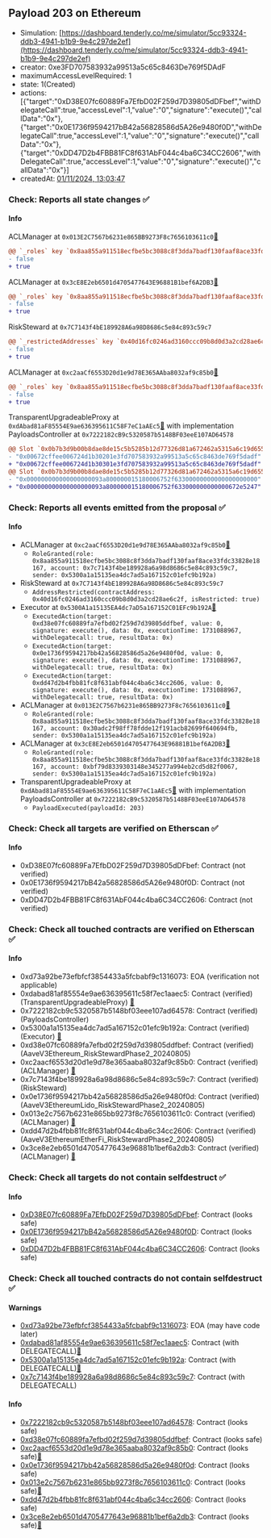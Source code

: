 ## Payload 203 on Ethereum

- Simulation: [https://dashboard.tenderly.co/me/simulator/5cc93324-ddb3-4941-b1b9-9e4c297de2ef](https://dashboard.tenderly.co/me/simulator/5cc93324-ddb3-4941-b1b9-9e4c297de2ef)
- creator: 0xe3FD707583932a99513a5c65c8463De769f5DAdF
- maximumAccessLevelRequired: 1
- state: 1(Created)
- actions: [{"target":"0xD38E07fc60889Fa7EfbD02F259d7D39805dDFbef","withDelegateCall":true,"accessLevel":1,"value":"0","signature":"execute()","callData":"0x"},{"target":"0x0E1736f9594217bB42a56828586d5A26e9480f0D","withDelegateCall":true,"accessLevel":1,"value":"0","signature":"execute()","callData":"0x"},{"target":"0xDD47D2b4FBB81FC8f631AbF044c4ba6C34CC2606","withDelegateCall":true,"accessLevel":1,"value":"0","signature":"execute()","callData":"0x"}]
- createdAt: [01/11/2024, 13:03:47](https://etherscan.io/tx/0x471b2bcb571df269747ab0426295ab950433898e44af6f64127d522daa86a00c)

### Check: Reports all state changes :white_check_mark:

#### Info


ACLManager at `0x013E2C7567b6231e865BB9273F8c7656103611c0`[:ghost:](https://github.com/bgd-labs/aave-address-book "AaveV3EthereumLido.ACL_MANAGER")
```diff
@@ `_roles` key `0x8aa855a911518ecfbe5bc3088c8f3dda7badf130faaf8ace33fdc33828e18167.members.0x30adc2f98ff78fdde12f191acb82699f640694fb` @@
- false
+ true
```

ACLManager at `0x3cE8E2eb6501d4705477643E96881B1bef6A2DB3`[:ghost:](https://github.com/bgd-labs/aave-address-book "AaveV3EthereumEtherFi.ACL_MANAGER")
```diff
@@ `_roles` key `0x8aa855a911518ecfbe5bc3088c8f3dda7badf130faaf8ace33fdc33828e18167.members.0xbf79d8339303148e345277a994eb2cd5d82f0067` @@
- false
+ true
```

RiskSteward at `0x7C7143f4bE189928A6a98D8686c5e84c893c59c7`
```diff
@@ `_restrictedAddresses` key `0x40d16fc0246ad3160ccc09b8d0d3a2cd28ae6c2f` @@
- false
+ true
```

ACLManager at `0xc2aaCf6553D20d1e9d78E365AAba8032af9c85b0`[:ghost:](https://github.com/bgd-labs/aave-address-book "AaveV3Ethereum.ACL_MANAGER")
```diff
@@ `_roles` key `0x8aa855a911518ecfbe5bc3088c8f3dda7badf130faaf8ace33fdc33828e18167.members.0x7c7143f4be189928a6a98d8686c5e84c893c59c7` @@
- false
+ true
```

TransparentUpgradeableProxy at `0xdAbad81aF85554E9ae636395611C58F7eC1aAEc5`[:ghost:](https://github.com/bgd-labs/aave-address-book "GovernanceV3Ethereum.PAYLOADS_CONTROLLER") with implementation PayloadsController at `0x7222182cB9c5320587b5148BF03eeE107AD64578`
```diff
@@ Slot `0x0b7b3d9b00b8dae8de15c5b5285b12d77326d81a672462a5315a6c19d655969c` @@
- "0x00672cffee006724d1b30201e3fd707583932a99513a5c65c8463de769f5dadf"
+ "0x00672cffee006724d1b30301e3fd707583932a99513a5c65c8463de769f5dadf"
@@ Slot `0x0b7b3d9b00b8dae8de15c5b5285b12d77326d81a672462a5315a6c19d655969d` @@
- "0x000000000000000000093a800000015180006752f63300000000000000000000"
+ "0x000000000000000000093a800000015180006752f633000000000000672e5247"
```


### Check: Reports all events emitted from the proposal :white_check_mark:

#### Info

- ACLManager at `0xc2aaCf6553D20d1e9d78E365AAba8032af9c85b0`[:ghost:](https://github.com/bgd-labs/aave-address-book "AaveV3Ethereum.ACL_MANAGER")
  - `RoleGranted(role: 0x8aa855a911518ecfbe5bc3088c8f3dda7badf130faaf8ace33fdc33828e18167, account: 0x7c7143f4be189928a6a98d8686c5e84c893c59c7, sender: 0x5300a1a15135ea4dc7ad5a167152c01efc9b192a)`
- RiskSteward at `0x7C7143f4bE189928A6a98D8686c5e84c893c59c7`
  - `AddressRestricted(contractAddress: 0x40d16fc0246ad3160ccc09b8d0d3a2cd28ae6c2f, isRestricted: true)`
- Executor at `0x5300A1a15135EA4dc7aD5a167152C01EFc9b192A`[:ghost:](https://github.com/bgd-labs/aave-address-book "AaveV2Ethereum.POOL_ADMIN, AaveV2EthereumAMM.POOL_ADMIN, AaveV3Ethereum.ACL_ADMIN, AaveV3EthereumEtherFi.ACL_ADMIN, AaveV3EthereumLido.ACL_ADMIN, GovernanceV3Ethereum.EXECUTOR_LVL_1")
  - `ExecutedAction(target: 0xd38e07fc60889fa7efbd02f259d7d39805ddfbef, value: 0, signature: execute(), data: 0x, executionTime: 1731088967, withDelegatecall: true, resultData: 0x)`
  - `ExecutedAction(target: 0x0e1736f9594217bb42a56828586d5a26e9480f0d, value: 0, signature: execute(), data: 0x, executionTime: 1731088967, withDelegatecall: true, resultData: 0x)`
  - `ExecutedAction(target: 0xdd47d2b4fbb81fc8f631abf044c4ba6c34cc2606, value: 0, signature: execute(), data: 0x, executionTime: 1731088967, withDelegatecall: true, resultData: 0x)`
- ACLManager at `0x013E2C7567b6231e865BB9273F8c7656103611c0`[:ghost:](https://github.com/bgd-labs/aave-address-book "AaveV3EthereumLido.ACL_MANAGER")
  - `RoleGranted(role: 0x8aa855a911518ecfbe5bc3088c8f3dda7badf130faaf8ace33fdc33828e18167, account: 0x30adc2f98ff78fdde12f191acb82699f640694fb, sender: 0x5300a1a15135ea4dc7ad5a167152c01efc9b192a)`
- ACLManager at `0x3cE8E2eb6501d4705477643E96881B1bef6A2DB3`[:ghost:](https://github.com/bgd-labs/aave-address-book "AaveV3EthereumEtherFi.ACL_MANAGER")
  - `RoleGranted(role: 0x8aa855a911518ecfbe5bc3088c8f3dda7badf130faaf8ace33fdc33828e18167, account: 0xbf79d8339303148e345277a994eb2cd5d82f0067, sender: 0x5300a1a15135ea4dc7ad5a167152c01efc9b192a)`
- TransparentUpgradeableProxy at `0xdAbad81aF85554E9ae636395611C58F7eC1aAEc5`[:ghost:](https://github.com/bgd-labs/aave-address-book "GovernanceV3Ethereum.PAYLOADS_CONTROLLER") with implementation PayloadsController at `0x7222182cB9c5320587b5148BF03eeE107AD64578`
  - `PayloadExecuted(payloadId: 203)`

### Check: Check all targets are verified on Etherscan :white_check_mark:

#### Info

- 0xD38E07fc60889Fa7EfbD02F259d7D39805dDFbef: Contract (not verified) 
- 0x0E1736f9594217bB42a56828586d5A26e9480f0D: Contract (not verified) 
- 0xDD47D2b4FBB81FC8f631AbF044c4ba6C34CC2606: Contract (not verified) 

### Check: Check all touched contracts are verified on Etherscan :white_check_mark:

#### Info

- 0xd73a92be73efbfcf3854433a5fcbabf9c1316073: EOA (verification not applicable)
- 0xdabad81af85554e9ae636395611c58f7ec1aaec5: Contract (verified) (TransparentUpgradeableProxy) [:ghost:](https://github.com/bgd-labs/aave-address-book "GovernanceV3Ethereum.PAYLOADS_CONTROLLER")
- 0x7222182cb9c5320587b5148bf03eee107ad64578: Contract (verified) (PayloadsController) 
- 0x5300a1a15135ea4dc7ad5a167152c01efc9b192a: Contract (verified) (Executor) [:ghost:](https://github.com/bgd-labs/aave-address-book "AaveV2Ethereum.POOL_ADMIN, AaveV2EthereumAMM.POOL_ADMIN, AaveV3Ethereum.ACL_ADMIN, AaveV3EthereumEtherFi.ACL_ADMIN, AaveV3EthereumLido.ACL_ADMIN, GovernanceV3Ethereum.EXECUTOR_LVL_1")
- 0xd38e07fc60889fa7efbd02f259d7d39805ddfbef: Contract (verified) (AaveV3Ethereum_RiskStewardPhase2_20240805) 
- 0xc2aacf6553d20d1e9d78e365aaba8032af9c85b0: Contract (verified) (ACLManager) [:ghost:](https://github.com/bgd-labs/aave-address-book "AaveV3Ethereum.ACL_MANAGER")
- 0x7c7143f4be189928a6a98d8686c5e84c893c59c7: Contract (verified) (RiskSteward) 
- 0x0e1736f9594217bb42a56828586d5a26e9480f0d: Contract (verified) (AaveV3EthereumLido_RiskStewardPhase2_20240805) 
- 0x013e2c7567b6231e865bb9273f8c7656103611c0: Contract (verified) (ACLManager) [:ghost:](https://github.com/bgd-labs/aave-address-book "AaveV3EthereumLido.ACL_MANAGER")
- 0xdd47d2b4fbb81fc8f631abf044c4ba6c34cc2606: Contract (verified) (AaveV3EthereumEtherFi_RiskStewardPhase2_20240805) 
- 0x3ce8e2eb6501d4705477643e96881b1bef6a2db3: Contract (verified) (ACLManager) [:ghost:](https://github.com/bgd-labs/aave-address-book "AaveV3EthereumEtherFi.ACL_MANAGER")

### Check: Check all targets do not contain selfdestruct :white_check_mark:

#### Info

- [0xD38E07fc60889Fa7EfbD02F259d7D39805dDFbef](https://etherscan.io/address/0xD38E07fc60889Fa7EfbD02F259d7D39805dDFbef): Contract (looks safe)
- [0x0E1736f9594217bB42a56828586d5A26e9480f0D](https://etherscan.io/address/0x0E1736f9594217bB42a56828586d5A26e9480f0D): Contract (looks safe)
- [0xDD47D2b4FBB81FC8f631AbF044c4ba6C34CC2606](https://etherscan.io/address/0xDD47D2b4FBB81FC8f631AbF044c4ba6C34CC2606): Contract (looks safe)

### Check: Check all touched contracts do not contain selfdestruct :white_check_mark:

#### Warnings

- [0xd73a92be73efbfcf3854433a5fcbabf9c1316073](https://etherscan.io/address/0xd73a92be73efbfcf3854433a5fcbabf9c1316073): EOA (may have code later)
- [0xdabad81af85554e9ae636395611c58f7ec1aaec5](https://etherscan.io/address/0xdabad81af85554e9ae636395611c58f7ec1aaec5): Contract (with DELEGATECALL)[:ghost:](https://github.com/bgd-labs/aave-address-book "GovernanceV3Ethereum.PAYLOADS_CONTROLLER")
- [0x5300a1a15135ea4dc7ad5a167152c01efc9b192a](https://etherscan.io/address/0x5300a1a15135ea4dc7ad5a167152c01efc9b192a): Contract (with DELEGATECALL)[:ghost:](https://github.com/bgd-labs/aave-address-book "AaveV2Ethereum.POOL_ADMIN, AaveV2EthereumAMM.POOL_ADMIN, AaveV3Ethereum.ACL_ADMIN, AaveV3EthereumEtherFi.ACL_ADMIN, AaveV3EthereumLido.ACL_ADMIN, GovernanceV3Ethereum.EXECUTOR_LVL_1")
- [0x7c7143f4be189928a6a98d8686c5e84c893c59c7](https://etherscan.io/address/0x7c7143f4be189928a6a98d8686c5e84c893c59c7): Contract (with DELEGATECALL)

#### Info

- [0x7222182cb9c5320587b5148bf03eee107ad64578](https://etherscan.io/address/0x7222182cb9c5320587b5148bf03eee107ad64578): Contract (looks safe)
- [0xd38e07fc60889fa7efbd02f259d7d39805ddfbef](https://etherscan.io/address/0xd38e07fc60889fa7efbd02f259d7d39805ddfbef): Contract (looks safe)
- [0xc2aacf6553d20d1e9d78e365aaba8032af9c85b0](https://etherscan.io/address/0xc2aacf6553d20d1e9d78e365aaba8032af9c85b0): Contract (looks safe)[:ghost:](https://github.com/bgd-labs/aave-address-book "AaveV3Ethereum.ACL_MANAGER")
- [0x0e1736f9594217bb42a56828586d5a26e9480f0d](https://etherscan.io/address/0x0e1736f9594217bb42a56828586d5a26e9480f0d): Contract (looks safe)
- [0x013e2c7567b6231e865bb9273f8c7656103611c0](https://etherscan.io/address/0x013e2c7567b6231e865bb9273f8c7656103611c0): Contract (looks safe)[:ghost:](https://github.com/bgd-labs/aave-address-book "AaveV3EthereumLido.ACL_MANAGER")
- [0xdd47d2b4fbb81fc8f631abf044c4ba6c34cc2606](https://etherscan.io/address/0xdd47d2b4fbb81fc8f631abf044c4ba6c34cc2606): Contract (looks safe)
- [0x3ce8e2eb6501d4705477643e96881b1bef6a2db3](https://etherscan.io/address/0x3ce8e2eb6501d4705477643e96881b1bef6a2db3): Contract (looks safe)[:ghost:](https://github.com/bgd-labs/aave-address-book "AaveV3EthereumEtherFi.ACL_MANAGER")

